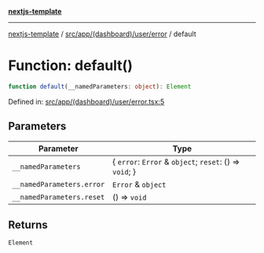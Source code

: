 [**nextjs-template**](README.md)

---

[nextjs-template](README.md) / [src/app/(dashboard)/user/error](<src.app.(dashboard).user.error.md>) / default

# Function: default()

```ts
function default(__namedParameters: object): Element
```

Defined in: [src/app/(dashboard)/user/error.tsx:5](<https://github.com/mariolim96/Easy-Check-In/blob/e840a4393cceae48bed5204292fc61d73f9f5dbb/src/app/(dashboard)/user/error.tsx#L5>)

## Parameters

| Parameter                 | Type                                                      |
| ------------------------- | --------------------------------------------------------- |
| `__namedParameters`       | \{ `error`: `Error` & `object`; `reset`: () => `void`; \} |
| `__namedParameters.error` | `Error` & `object`                                        |
| `__namedParameters.reset` | () => `void`                                              |

## Returns

`Element`
